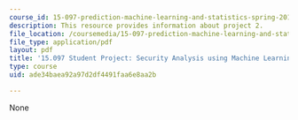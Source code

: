```yaml
---
course_id: 15-097-prediction-machine-learning-and-statistics-spring-2012
description: This resource provides information about project 2.
file_location: /coursemedia/15-097-prediction-machine-learning-and-statistics-spring-2012/ade34baea92a97d2df4491faa6e8aa2b_MIT15_097S12_proj2.pdf
file_type: application/pdf
layout: pdf
title: '15.097 Student Project: Security Analysis using Machine Learning'
type: course
uid: ade34baea92a97d2df4491faa6e8aa2b

---
```

None